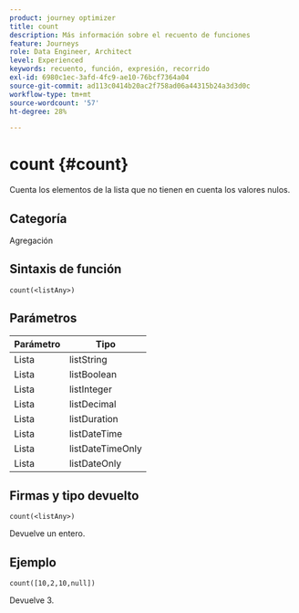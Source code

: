 ```yaml
---
product: journey optimizer
title: count
description: Más información sobre el recuento de funciones
feature: Journeys
role: Data Engineer, Architect
level: Experienced
keywords: recuento, función, expresión, recorrido
exl-id: 6980c1ec-3afd-4fc9-ae10-76bcf7364a04
source-git-commit: ad113c0414b20ac2f758ad06a44315b24a3d3d0c
workflow-type: tm+mt
source-wordcount: '57'
ht-degree: 28%

---
```


# count {#count}

Cuenta los elementos de la lista que no tienen en cuenta los valores nulos.

## Categoría

Agregación

## Sintaxis de función

`count(<listAny>)`

## Parámetros

| Parámetro | Tipo |
|-----------|------------------|
| Lista | listString |
| Lista | listBoolean |
| Lista | listInteger |
| Lista | listDecimal |
| Lista | listDuration |
| Lista | listDateTime |
| Lista | listDateTimeOnly |
| Lista | listDateOnly |

## Firmas y tipo devuelto

`count(<listAny>)`

Devuelve un entero.

## Ejemplo

`count([10,2,10,null])`

Devuelve 3.
